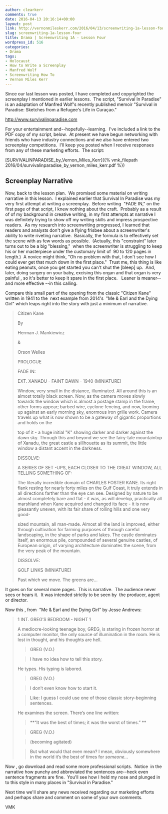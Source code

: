 ```yaml
---
author: clearkerr
comments: true
date: 2016-04-13 20:16:14+00:00
layout: post
link: http://vernonmileskerr.com/2016/04/13/screenwriting-1a-lesson-four/
slug: screenwriting-1a-lesson-four
title: Drama | Screenwriting 1A - Lesson Four
wordpress_id: 516
categories:
- Drama
tags:
- Holocaust
- How to Write a Screenplay
- Manfred Wolf
- Screenwriting How To
- Vernon Miles Kerr
---
```


Since our last lesson was posted, I have completed and copyrighted the screenplay I mentioned in earlier lessons.  The script, "Survival In Paradise" is an adaptation of Manfred Wolf's recently published memoir "Survival in Paradise: Sketches from a Refugee's Life in Curaçao."

http://www.survivalinparadise.com

For your entertainment and--hopefully--learning.  I've included a link to the PDF copy of my script, below.  At present we have begun networking with friends who have industry connections and we also have entered two screenplay competitions.  I'll keep you posted when I receive responses from any of these marketing efforts.  The script:

[SURVIVALINPARADISE_by_Vernon_Miles_Kerr]({% vmk_filepath 2016/04/survivalinparadise_by_vernon_miles_kerr.pdf %})


## **Screenplay Narrative**


Now, back to the lesson plan.  We promised some material on writing narrative in this lesson.  I explained earlier that Survival In Paradise was my very first attempt at writing a screenplay.  Before writing  "FADE IN," on the first page of that script, I knew nothing about the craft.  Probably as a result of of my background in creative writing, in my first attempts at narrative I was definitely trying to show off my writing skills and impress prospective readers.  As my research into screenwriting progressed, I learned that readers and analysts don't give a flying frisbee about a screenwriter's ability to write riveting narrative.  Basically, the formula is to effectively set the scene with as few words as possible.  (Actually, this "constraint" later turns out to be a big "blessing,"  when the screenwriter is struggling to keep his or her masterpiece under the customary limit of  90 to 120 pages in length.)  A novice might think, "Oh no problem with that, I don't see how I could ever get that much down in the first place."  Trust me, this thing is like eating peanuts, once you get started you can't shut the [bleep] up.  And, later, doing surgery on your baby, excising this organ and that organ is very painful , so it's better to keep it spare in the first place.   Leaner is meaner--and more effective --in this calling.

Compare this small part of the opening from the classic "Citizen Kane" written in 1941 to the  next example from 2014's  "Me & Earl and the Dying Girl" which leaps right into the story with just a minimum of narrative.


<blockquote>Citizen Kane

By

Herman J. Mankiewicz

&

Orson Welles

PROLOGUE

FADE IN:

EXT. XANADU - FAINT DAWN - 1940 (MINIATURE)

Window, very small in the distance, illuminated. All around this is an almost totally black screen. Now, as the camera moves slowly towards the window which is almost a postage stamp in the frame, other forms appear; barbed wire, cyclone fencing, and now, looming up against an early morning sky, enormous iron grille work. Camera travels up what is now shown to be a gateway of gigantic proportions and holds on the

top of it - a huge initial "K" showing darker and darker against the dawn sky. Through this and beyond we see the fairy-tale mountaintop of Xanadu, the great castle a sillhouette as its summit, the little window a distant accent in the darkness.

DISSOLVE:

A SERIES OF SET -UPS, EACH CLOSER TO THE GREAT WINDOW, ALL TELLING SOMETHING OF:

The literally incredible domain of CHARLES FOSTER KANE. Its right flank resting for nearly forty miles on the Gulf Coast, it truly extends in all directions farther than the eye can see. Designed by nature to be almost completely bare and flat - it was, as will develop, practically all marshland when Kane acquired and changed its face - it is now pleasantly uneven, with its fair share of rolling hills and one very good-

sized mountain, all man-made. Almost all the land is improved, either through cultivation for farming purposes of through careful landscaping, in the shape of parks and lakes. The castle dominates itself, an enormous pile, compounded of several genuine castles, of European origin, of varying architecture dominates the scene, from the very peak of the mountain.

DISSOLVE:

GOLF LINKS (MINIATURE)

Past which we move. The greens are…</blockquote>


It goes on for several more pages.  This is narrative.  The audience never sees or hears it.  It was intended strictly to be seen by  the producer, agent or director.

Now this , from  "Me & Earl and the Dying Girl" by Jesse Andrews:


<blockquote>1 INT. GREG’S BEDROOM - NIGHT 1

A mediocre-looking teenage boy, GREG, is staring in frozen horror at a computer monitor, the only source of illumination in the room. He is lost in thought, and his thoughts are hell.

> 
> GREG (V.O.)
> 
> 

> 
> I have no idea how to tell this story.
> 
> 
He types. His typing is labored.

> 
> GREG (V.O.)
> 
> 

> 
> I don’t even know how to start it.
> 
> 

> 
> Like: I guess I could use one of those classic story-beginning sentences.
> 
> 
He examines the screen. There’s one line written:

> 
> **“It was the best of times; it was the worst of times.” **
> 
> 

> 
> GREG (V.O.)
> 
> 

> 
> (becoming agitated)
> 
> 

> 
> But what would that even mean? I mean, obviously somewhere in the world it’s the best of times for _someone..._
> 
> 
</blockquote>


Now , go download and read some more professional scripts.  Notice  in the narrative how punchy and abbreviated the sentences are--heck even sentence fragments are fine.  You'll see how I held my nose and plunged in to this style in many places in "Survival in Paradise."

Next time we'll share any news received regarding our marketing efforts and perhaps share and comment on some of your own comments.

VMK
